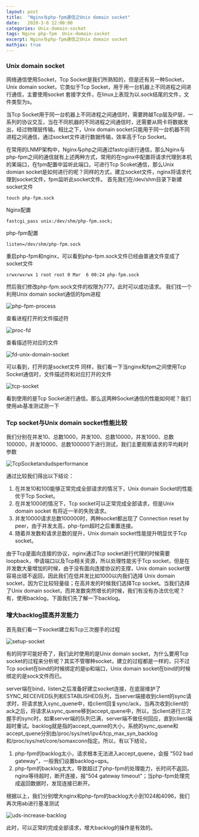```yaml
---
layout: post
title:  "Nginx与php-fpm通信之Unix domain socket"
date:   2020-3-6 12:00:00
categories: Unix-domain-socket
tags: Nginx php-fpm  Unix-domain-socket
excerpt: Nginx与php-fpm通信之Unix domain socket
mathjax: true
---
```

### Unix domain socket
网络通信使用Socket，Tcp Socket是我们所熟知的，但是还有另一种Socket，Unix domain socket，它类似于Tcp Socket，用于用一台机器上不同进程之间进行通信，主要使用socket 套接字文件，在linux上表现为以.sock结尾的文件，文件类型为s。

当Tcp Socket用于同一台机器上不同进程之间通信时，需要跨越Tcp层及IP层，一系列的协议交互，当在不同机器的不同进程之间通信时，还需要从网卡将数据发出，经过物理层传输。相比之下，Unix domain socket只能用于同一台机器不同进程之间通信，通过socket文件进行数据传输，效率高于Tcp Socket。

在常用的LNMP架构中，Nginx与php之间通过fastcgi进行通信，那么Nginx与php-fpm之间的通信就有上述两种方式，常用的在nginx中配置将请求代理到本机的某端口，在fpm配置中监听此端口，可进行Tcp Scoket通信，那么Unix domian socket是如何进行的呢？同样的方式，建立socket文件，nginx将请求代理到socket文件，fpm监听此socket文件。
首先我们在/dev/shm目录下新建socket文件
```shell
touch php-fpm.sock
```
Nginx配置
```shell
fastcgi_pass unix:/dev/shm/php-fpm.sock;
```
php-fpm配置
```shell
listen=/dev/shm/php-fpm.sock
```
重启php-fpm和nginx，可以看到php-fpm.sock文件已经由普通文件变成了socket文件
```shell
srwxrwxrwx 1 root root 0 Mar  6 00:24 php-fpm.sock
```
然后我们修改php-fpm.sock文件的权限为777。此时可以成功请求。
我们找一个利用Unix domain socket通信的fpm进程

![php-fpm-process](/img/php-fpm-process.png)

查看进程打开的文件描述符

![proc-fd](/img/proc-fd.png)

查看描述符对应的文件

![fd-unix-domain-socket](/img/fd-unix-domain-socket.png)

可以看到，打开的是socket文件
同样，我们看一下当nginx和fpm之间使用Tcp Socket通信时，文件描述符和对应打开的文件

![tcp-socket](/img/tcp-socket.png)

看到使用的是Tcp Socket进行通信。那么这两种Socket通信的性能如何呢？我们使用ab基准测试测一下
### Tcp socket与Unix domain socket性能比较
我们分别在并发10、总数1000，并发100、总数10000，并发1000、总数100000，并发10000、总数100000下进行测试，我们主要观察请求的平均耗时参数

![TcpSocketandudsperformance](/img/TcpSocketandudsperformance.png)

通过比较我们得出以下结论：
1. 在并发10和100能够正常完成全部请求的情况下，Unix domain Socket的性能优于Tcp Socket。
2. 在并发1000的情况下，Tcp socket可以正常完成全部请求，但是Unix domain socket 有将近一半的失败请求。
3. 并发10000请求总数100000时，两种socket都出现了 Connection reset by peer，由于并发太高，php-fpm超时之后重置连接。
4. 随着并发数和请求总数的提升，Unix domain socket性能提升明显优于Tcp socket。

由于Tcp是面向连接的协议，nginx通过Tcp socket进行代理的时候需要loopback，申请端口以及Tcp相关资源，所以处理性能劣于Tcp socket，但是在并发数大量增加的时候，由于没有面向连接协议的支撑，Unix domain socket很容易出错不返回，因此我们在低并发比如1000以内我们选择 Unix domain socket，因为它比较轻量级；在高并发的时候我们选择Tcp socket。当我们选择了Unix domain socket，而并发数突然增长的时候，我们有没有办法优化呢？有，使用backlog，下面我们先了解一下backlog。
### 增大backlog提高并发能力
首先我们看一下socket建立和Tcp三次握手的过程

![setup-socket](/img/setup-socket.png)

有的同学可能好奇了，我们此时使用的是Unix domain socket，为什么要用Tcp socket的过程来分析呢？其实不管哪种socket，建立的过程都是一样的，只不过Tcp socket在bind的时候绑定的是ip和端口，Unix domain socket在bind的时候绑定的是sock文件而已。

server端在bind，listen之后准备好建立socket连接，在底层维护了SYNC_RECEIVED队列和ESTABLISHED队列，当server端接收到client的sync请求时，将请求放入sync_quene中，给client回复sync/ack，当再次收到client的ack之后，将请求从sync_quene移到accept_quene中，所以，当client进行三次握手的sync时，如果server端的队列已满，server端不做任何回应，直到client端超时重试。backlog就是指的accept_quene的大小，系统的sync_quene和accept_quene分别由/proc/sys/net/ipv4/tcp_max_syn_backlog和/proc/sys/net/core/somaxconn指定。所以，有以下结论，
1. php-fpm的backlog太小，请求根本无法进入accept_quene，会报 "502 bad gateway"，一般我们设置backlog=qps。
2. php-fpm的backlog太大，导致超过了php-fpm的处理能力，长时间不返回，nginx等待超时，断开连接，报"504 gateway timeout"；当php-fpm处理完成返回数据时，发现连接已断开。

根据以上，我们分别增大nginx和php-fpm的backlog大小到1024和4096，我们再次用ab进行基准测试

![uds-increase-backlog](/img/uds-increase-backlog.png)

此时，可以正常的完成全部请求，增大backlog的操作是有效的。